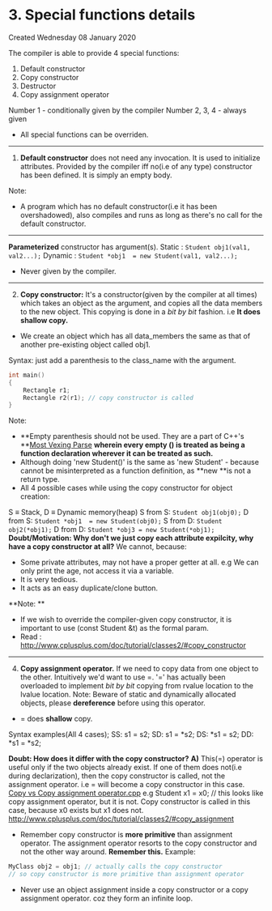 # 3. Special functions details
Created Wednesday 08 January 2020

The compiler is able to provide 4 special functions:

1. Default constructor
2. Copy constructor
3. Destructor
4. Copy assignment operator

Number 1 - conditionally given by the compiler
Number 2, 3, 4 - always given

* All special functions can be overriden.

*****
1. **Default constructor** does not need any invocation. It is used to initialize attributes. Provided by the compiler iff no(i.e of any type) constructor has been defined. It is simply an empty body.

Note:
* A program which has no default constructor(i.e it has been overshadowed), also compiles and runs as long as there's no call for the default constructor.

*****
**Parameterized** constructor has argument(s).
Static :	`Student obj1(val1, val2...);`
Dynamic :	`Student *obj1  = new Student(val1, val2...);`

* Never given by the compiler.

*****
2. **Copy constructor:**
It's a constructor(given by the compiler at all times) which takes an object as the argument, and copies all the data members to the new object. This copying is done in a *bit by bit* fashion. i.e **It does shallow copy.**

* We create an object which has all data_members the same as that of another pre-existing object called obj1.

Syntax:  just add a parenthesis to the class_name with the argument.
```cpp
int main()
{
	Rectangle r1;
	Rectangle r2(r1); // copy constructor is called
}
```
Note:
* **Empty parenthesis should not be used. They are a part of C++'s **[Most Vexing Parse](https://stackoverflow.com/questions/180172/default-constructor-with-empty-brackets)  **wherein every empty () is treated as being a function declaration wherever it can be treated as such.**
* Although doing 'new Student()' is the same as 'new Student' - because cannot be misinterpreted as a function definition, as **new **is not a return type.
* All 4 possible cases while using the copy constructor for object creation:

S ≡ Stack, D ≡ Dynamic memory(heap)
S from S:	    `Student obj1(obj0);`
D from S:	`Student *obj1  = new Student(obj0);`
S from D:	`Student obj2(*obj1);`
D from D:	`Student *obj3 = new Student(*obj1);`
**Doubt/Motivation: Why don't we just copy each attribute expilcity, why have a copy constructor at all?**
We cannot, because:

* Some private attributes, may not have a proper getter at all. e.g We can only print the age, not access it via a variable.
* It is very tedious.
* It acts as an easy duplicate/clone button.

**Note: **

* If we wish to override the compiler-given copy constructor, it is important to use (const Student &t) as the formal param.
* Read : <http://www.cplusplus.com/doc/tutorial/classes2/#copy_constructor>

*****
4. **Copy assignment operator.**
If we need to copy data from one object to the other. Intuitively we'd want to use =.
'=' has actually been overloaded to implement *bit by bit* copying from rvalue location to the lvalue location.
Note: Beware of static and dynamically allocated objects, please **dereference** before using this operator.

* = does **shallow** copy.

Syntax examples(All 4 cases);
SS:   s1 = s2;
SD: 	s1 = *s2;
DS: 	*s1 = s2;
DD:	*s1 = *s2;

**Doubt: How does it differ with the copy constructor?**
**A)** This(=) operator is useful only if the two objects already exist. If one of them does not(i.e during declarization), then the copy constructor is called, not the assignment operator. i.e = will become a copy constructor in this case. [Copy vs Copy assignment operator.cpp](3._Special_functions_details/copy_vs_copy_assignment.cpp)
e.g
Student x1 = x0; // this looks like copy assignment operator, but it is not. Copy constructor is called in this case, because x0 exists but x1 does not.
<http://www.cplusplus.com/doc/tutorial/classes2/#copy_assignment>

* Remember copy constructor is **more primitive** than assignment operator. The assignment operator resorts to the copy constructor and not the other way around. **Remember this.** Example:
```cpp
MyClass obj2 = obj1; // actually calls the copy constructor
// so copy constructor is more primitive than assignment operator
```
* Never use an object assignment inside a copy constructor or a copy assignment operator. coz they form an infinite loop.
